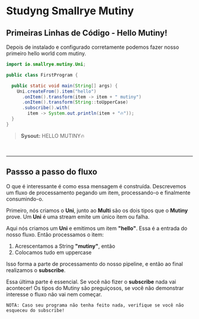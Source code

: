 # Studyng Smallrye Mutiny

## Primeiras Linhas de Código - Hello Mutiny!

Depois de instalado e configurado corretamente podemos fazer nosso primeiro hello world com mutiny.

```java
import io.smallrye.mutiny.Uni;

public class FirstProgram {

  public static void main(String[] args) {
    Uni.createFrom().item("hello")
      .onItem().transform(item -> item + " mutiny")
      .onItem().transform(String::toUpperCase)
      .subscribe().with(
        item -> System.out.println(item + "🔥"));
  }
}
```

>**Sysout:** HELLO MUTINY🔥

<br>

---

## Passso a passo do fluxo

O que é interessante é como essa mensagem é construída. Descrevemos um fluxo de processamento pegando um item, processando-o e finalmente consumindo-o.

Primeiro, nós criamos o **Uni**, junto ao **Multi** são os dois tipos que o **Mutiny** prove. Um **Uni** é uma stream emite um único item ou falha.

Aqui nós criamos um **Uni** e emitimos um item **"hello"**. Essa é a entrada do nosso fluxo. Então processamos o item:

1. Acrescentamos a String **"mutiny"**, então
2. Colocamos tudo em uppercase

Isso forma a parte de processamento do nosso pipeline, e então ao final realizamos o **subscribe**.

Essa última parte é essencial. Se você não fizer o **subscribe** nada vai acontecer! Os tipos do Mutiny são preguiçosos, se você não demonstrar interesse o fluxo não vai nem começar.

```
NOTA: Caso seu programa não tenha feito nada, verifique se você não esqueceu do subscribe!
```